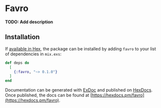 # Favro

**TODO: Add description**

## Installation

If [available in Hex](https://hex.pm/docs/publish), the package can be installed
by adding `favro` to your list of dependencies in `mix.exs`:

```elixir
def deps do
  [
    {:favro, "~> 0.1.0"}
  ]
end
```

Documentation can be generated with [ExDoc](https://github.com/elixir-lang/ex_doc)
and published on [HexDocs](https://hexdocs.pm). Once published, the docs can
be found at [https://hexdocs.pm/favro](https://hexdocs.pm/favro).

